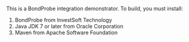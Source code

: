 This is a BondProbe integration demonstrator.  To build, you must install:

1. BondProbe from InvestSoft Technology
2. Java JDK 7 or later from Oracle Corporation
3. Maven from Apache Software Foundation

